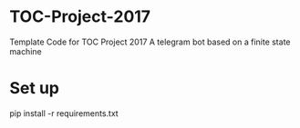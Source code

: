 # TOC-Project-2017

Template Code for TOC Project 2017
A telegram bot based on a finite state machine

# Set up

  pip install -r requirements.txt
